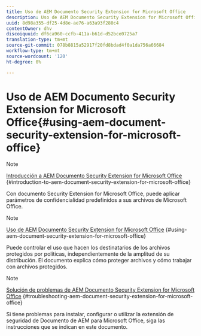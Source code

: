 ```yaml
---
title: Uso de AEM Documento Security Extension for Microsoft Office
description: Uso de AEM Documento Security Extension for Microsoft Office
uuid: 8d98a355-df25-4d8e-ae76-a63a93f280c4
contentOwner: dhv
discoiquuid: df6ca960-ccfb-411a-b61d-d52bce0725a7
translation-type: tm+mt
source-git-commit: 078b8815a52917f20fd8bdad4f0a1da756a66684
workflow-type: tm+mt
source-wordcount: '120'
ht-degree: 0%

---
```



# Uso de AEM Documento Security Extension for Microsoft Office{#using-aem-document-security-extension-for-microsoft-office}

>[!NOTE]
>
>[Introducción a AEM Documento Security Extension for Microsoft Office](../document-security-extension-microsoft-office.md) {#introduction-to-aem-document-security-extension-for-microsoft-office}
>
>Con documento Security Extension for Microsoft Office, puede aplicar parámetros de confidencialidad predefinidos a sus archivos de Microsoft Office.

>[!NOTE]
>
>[Uso de AEM Documento Security Extension for Microsoft Office](../using-aem-document-security-extension.md) {#using-aem-document-security-extension-for-microsoft-office}
>
>Puede controlar el uso que hacen los destinatarios de los archivos protegidos por políticas, independientemente de la amplitud de su distribución. El documento explica cómo proteger archivos y cómo trabajar con archivos protegidos.

>[!NOTE]
>
>[Solución de problemas de AEM Documento Security Extension for Microsoft Office](../troubleshooting-document-security-extension.md) {#troubleshooting-aem-document-security-extension-for-microsoft-office}
>
>Si tiene problemas para instalar, configurar o utilizar la extensión de seguridad de Documento de AEM para Microsoft Office, siga las instrucciones que se indican en este documento.

